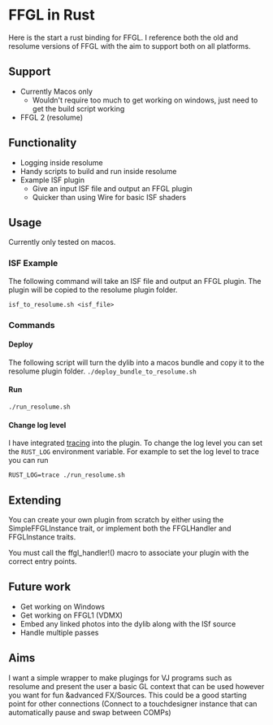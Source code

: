 # FFGL in Rust

Here is the start a rust binding for FFGL. I reference both the old and resolume versions of FFGL with the aim to support both on all platforms.

## Support

- Currently Macos only
  - Wouldn't require too much to get working on windows, just need to get the build script working
- FFGL 2 (resolume)

## Functionality

- Logging inside resolume
- Handy scripts to build and run inside resolume
- Example ISF plugin
  - Give an input ISF file and output an FFGL plugin
  - Quicker than using Wire for basic ISF shaders

## Usage

Currently only tested on macos.

### ISF Example

The following command will take an ISF file and output an FFGL plugin. The plugin will be copied to the resolume plugin folder.

`isf_to_resolume.sh <isf_file>`

### Commands

#### Deploy

The following script will turn the dylib into a macos bundle and copy it to the resolume plugin folder.
`./deploy_bundle_to_resolume.sh`

#### Run

`./run_resolume.sh`

#### Change log level

I have integrated [tracing](https://docs.rs/tracing/latest/tracing/index.html) into the plugin. To change the log level you can set the `RUST_LOG` environment variable. For example to set the log level to trace you can run

`RUST_LOG=trace ./run_resolume.sh`

## Extending

You can create your own plugin from scratch by either using the SimpleFFGLInstance trait, or implement both the FFGLHandler and FFGLInstance traits.

You must call the ffgl_handler!() macro to associate your plugin with the correct entry points.

## Future work

- Get working on Windows
- Get working on FFGL1 (VDMX)
- Embed any linked photos into the dylib along with the ISf source
- Handle multiple passes

## Aims

I want a simple wrapper to make plugings for VJ programs such as resolume and present the user a basic GL context that can be used however you want for fun &advanced FX/Sources. This could be a good starting point for other connections (Connect to a touchdesigner instance that can automatically pause and swap between COMPs)
